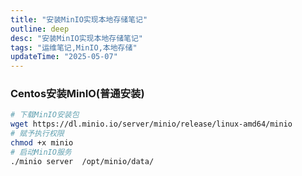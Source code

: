 ```yaml
---
title: "安装MinIO实现本地存储笔记"
outline: deep
desc: "安装MinIO实现本地存储笔记"
tags: "运维笔记,MinIO,本地存储"
updateTime: "2025-05-07"
---
```


### Centos安装MinIO(普通安装)
```bash
# 下载MinIO安装包
wget https://dl.minio.io/server/minio/release/linux-amd64/minio
# 赋予执行权限
chmod +x minio
# 启动MinIO服务
./minio server  /opt/minio/data/
```


